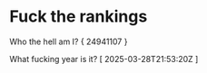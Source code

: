 # Fuck the rankings

Who the hell am I?
{ 24941107 }

What fucking year is it?
[ 2025-03-28T21:53:20Z ]
